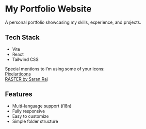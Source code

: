 # My Portfolio Website

A personal portfolio showcasing my skills, experience, and projects.

## Tech Stack

- Vite  
- React  
- Tailwind CSS

Special mentions to i'm using some of your icons:  
[Pixelarticons](https://pixelarticons.com/)  
[RASTER by Saran Raj](https://raster.saran13raj.com/icons)

## Features

- Multi-language support (i18n)  
- Fully responsive  
- Easy to customize  
- Simple folder structure  